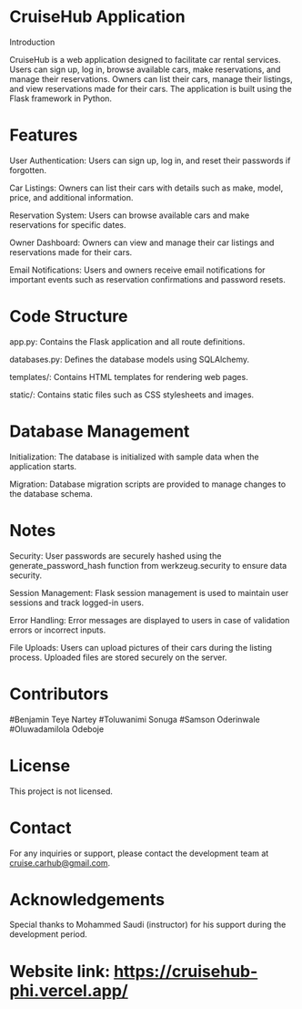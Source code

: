 # CruiseHub Application
Introduction

CruiseHub is a web application designed to facilitate car rental services. Users can sign up, log in, browse available cars, make reservations, and manage their reservations. Owners can list their cars, manage their listings, and view reservations made for their cars. The application is built using the Flask framework in Python.

# Features

User Authentication: Users can sign up, log in, and reset their passwords if forgotten.

Car Listings: Owners can list their cars with details such as make, model, price, and additional information.

Reservation System: Users can browse available cars and make reservations for specific dates.

Owner Dashboard: Owners can view and manage their car listings and reservations made for their cars.

Email Notifications: Users and owners receive email notifications for important events such as reservation confirmations and password resets.

# Code Structure
app.py: Contains the Flask application and all route definitions.

databases.py: Defines the database models using SQLAlchemy.

templates/: Contains HTML templates for rendering web pages.

static/: Contains static files such as CSS stylesheets and images.

# Database Management
Initialization: The database is initialized with sample data when the application starts.

Migration: Database migration scripts are provided to manage changes to the database schema.

# Notes
Security: User passwords are securely hashed using the generate_password_hash function from werkzeug.security to ensure data security.

Session Management: Flask session management is used to maintain user sessions and track logged-in users.

Error Handling: Error messages are displayed to users in case of validation errors or incorrect inputs.

File Uploads: Users can upload pictures of their cars during the listing process. Uploaded files are stored securely on the server.

# Contributors
#Benjamin Teye Nartey
#Toluwanimi Sonuga
#Samson Oderinwale
#Oluwadamilola Odeboje

# License
This project is not licensed.

# Contact
For any inquiries or support, please contact the development team at cruise.carhub@gmail.com.

# Acknowledgements
Special thanks to Mohammed Saudi (instructor) for his support during the development period.

# Website link: https://cruisehub-phi.vercel.app/